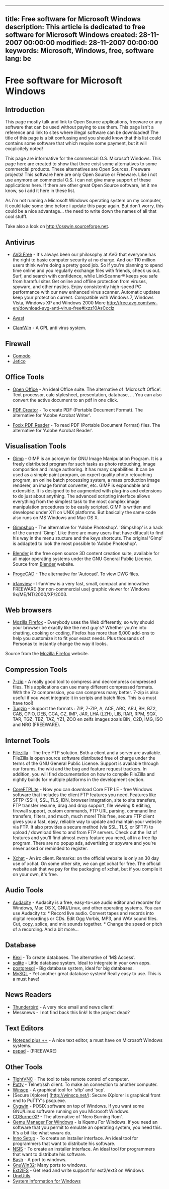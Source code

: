 -----
title: Free software for Microsoft Windows
description: This article is dedicated to free software for Microsoft Windows
created: 28-11-2007 00:00:00
modified: 28-11-2007 00:00:00
keywords: Microsoft, Windows, free, software
lang: be
-----

# Free software for Microsoft Windows

## Introduction


This page mostly talk and link to Open Source applications, freeware or
any software that can be used without paying to use them. This page
isn\'t a reference and link to sites where illegal software can be
downloaded! The title of this page is a bit confussing and you should
know that this list could contains some software that which require some
payment, but it will excplicitely noted!

This page are informative for the commercial O.S. Microsoft Windows.
This page here are created to show that there exist some alternatives to
some commercial products. These alternatives are Open Sources, Freeware
projects! This software here are only Open Source or Freeware. Like i
not use anymore an commercial O.S. i can not give many support of these
applications here. If there are other great Open Source software, let it
me know, so i add it here in these list.

As i\'m not running a Microsoft Windows operating system on my computer,
it could take some time before i update this page again. But don\'t
worry, this could be a nice advantage\... the need to write down the
names of all that cool stufff.

Take also a look on http://osswin.sourceforge.net.

## Antivirus

-   [AVG Free](http://free.grisoft.com/) - It's always been our
    philosophy at AVG that everyone has the right to basic computer
    security at no charge. And our 110 million users think we're doing a
    pretty good job. So if you're planning to spend time online and you
    regularly exchange files with friends, check us out. Surf, and
    search with confidence, while LinkScanner® keeps you safe from
    harmful sites Get online and offline protection from viruses,
    spyware, and other nasties. Enjoy consistently high-speed PC
    performance with our new enhanced virus scanner. Automatic updates
    keep your protection current. Compatible with Windows 7, Windows
    Vista, Windows XP and Windows 2000 More
    <http://free.avg.com/ww-en/download-avg-anti-virus-free#ixzz10AsCcclz>

-   [Avast](http://www.avast.com/)

-   [ClamWin](http://www.clamwin.com/) - A GPL anti virus system.

## Firewall

-   [Comodo](http://www.personalfirewall.comodo.com/)
-   [Jetico](http://www.jetico.com/)

## Office Tools

-   [Open Office](http://www.openoffice.org/) - An ideal Office suite.
    The alternative of \'Microsoft Office\'. Text processor, calc
    stylesheet, presentation, database, \... You can also convert the
    active document to an pdf in one click.

-   [PDF Creator](http://sourceforge.net/projects/pdfcreator/) - To
    create PDF (Portable Document Format). The alternative for \'Adobe
    Acrobat Writer\'.

-   [Foxix PDF Reader](http://www.foxitsoftware.com/) - To read PDF
    (Portable Document Format) files. The alternative for \'Adobe
    Acrobat Reader\'.

## Visualisation Tools

-   [Gimp](http://www.gimp.org/) - GIMP is an acronym for GNU Image
    Manipulation Program. It is a freely distributed program for such
    tasks as photo retouching, image composition and image authoring. It
    has many capabilities. It can be used as a simple paint program, an
    expert quality photo retouching program, an online batch processing
    system, a mass production image renderer, an image format converter,
    etc. GIMP is expandable and extensible. It is designed to be
    augmented with plug-ins and extensions to do just about anything.
    The advanced scripting interface allows everything from the simplest
    task to the most complex image manipulation procedures to be easily
    scripted. GIMP is written and developed under X11 on UNIX platforms.
    But basically the same code also runs on MS Windows and Mac OS X.

-   [Gimpshop](http://blog.yumdap.net/archives/43-GIMPshop-2.2.8-for-Windows-released.html) -
    The alternative for \'Adobe Photoshop\'. \'Gimpshop\' is a hack of
    the current \'Gimp\'. Like there are many users that have difucult
    to find his way in the menu stucture and the keys shortcuts. The
    original \'Gimp\' is addapted to look the most possible to \'Adobe
    Photoshop\'.

-   [Blender](http://www.blender.org/) is the free open source 3D
    content creation suite, available for all major operating systems
    under the GNU General Public License. Source from
    [Blender](http://www.blender.org/) website.

-   [ProgeCAD](http://www.progecad.com/) - The alternative for
    \'Autocad\'. To view DWG files.

-   [irfanview](http://www.irfanview.com/) - IrfanView is a very fast,
    small, compact and innovative FREEWARE (for non-commercial use)
    graphic viewer for Windows 9x/ME/NT/2000/XP/2003.

## Web browsers

-   [Mozilla Firefox](http://www.mozilla.com/firefox/) - Everybody uses
    the Web differently, so why should your browser be exactly like the
    next guy's? Whether you're into chatting, cooking or coding, Firefox
    has more than 6,000 add-ons to help you customize it to fit your
    exact needs. Plus thousands of Personas to instantly change the way
    it looks.

Source from the [Mozilla Firefox](http://www.mozilla.com/firefox/)
website.

## Compression Tools

-   [7-zip](http://www.7-zip.org/) - A really good tool to compress and
    decrompress compressed files. This applications can use many
    different compressed formats. With the 7z compression, you can
    compress many better. 7-zip is also useful if you want integrate it
    in scripts and batch files. This is a must have tool!
-   [Tugzip](http://www.tugzip.com/) - Support the formats : ZIP, 7-ZIP,
    A, ACE, ARC, ARJ, BH, BZ2, CAB, CPIO, DEB, GCA, GZ, IMP, JAR, LHA
    (LZH), LIB, RAR, RPM, SQX, TAR, TGZ, TBZ, TAZ, YZ1, ZOO en zelfs
    images zoals BIN, C2D, IMG, ISO and NRG (FREEWARE).

## Internet Tools

-   [Filezilla](http://filezilla.sourceforge.net/) - The free FTP
    solution. Both a client and a server are available. FileZilla is
    open source software distributed free of charge under the terms of
    the GNU General Public License. Support is available through our
    forums, the wiki and the bug and feature request trackers. In
    addition, you will find documentation on how to compile FileZilla
    and nightly builds for multiple platforms in the development
    section.

-   [CoreFTPLite](http://www.coreftp.com/) - Now you can download Core
    FTP LE - free Windows software that includes the client FTP features
    you need. Features like SFTP (SSH), SSL, TLS, IDN, browser
    integration, site to site transfers, FTP transfer resume, drag and
    drop support, file viewing & editing, firewall support, custom
    commands, FTP URL parsing, command line transfers, filters, and
    much, much more! This free, secure FTP client gives you a fast,
    easy, reliable way to update and maintain your website via FTP. It
    also provides a secure method (via SSL, TLS, or SFTP) to upload /
    download files to and from FTP servers. Check out the list of
    features and you\'ll find almost every feature you need, all in a
    free ftp program. There are no popup ads, advertising or spyware and
    you\'re never asked or reminded to register.

-   [Xchat](http://www.xchat.org/) - An irc client. Remarks: on the
    official website is only an 30 day use of xchat. On some other site,
    we can get xchat for free. The official website ask that we pay for
    the packaging of xchat, but if you compile it on your own, it\'s
    free.

## Audio Tools

-   [Audacity](http://audacity.sourceforge.net//) - Audacity is a free,
    easy-to-use audio editor and recorder for Windows, Mac OS X,
    GNU/Linux, and other operating systems. You can use Audacity to: \*
    Record live audio. Convert tapes and records into digital recordings
    or CDs. Edit Ogg Vorbis, MP3, and WAV sound files. Cut, copy,
    splice, and mix sounds together. \* Change the speed or pitch of a
    recording. And a bit more\...

## Database

-   [Kexi](http://www.kexi-project.org/) - To create databases. The
    alternative of \'M\$ Access\'.
-   [sqlite](http://www.sqlite.org/) - Little database system. Ideal to
    integrate in your own apps.
-   [postgresql](http://www.postgresql.org/) - Big database system,
    ideal for big databases.
-   [MySQL](http://www.mysql.com/) - Yet another great database system!
    Really easy to use. This is a must have!

## News Readers

-   [Thunderbird](http://www.mozilla.com/en-US/thunderbird/) - A very
    nice email and news client!
-   Messnews - I not find back this link! Is the project dead?

## Text Editors

-   [Notepad plus ++](http://notepad-plus.sourceforge.net/) - A nice
    text editor, a must have on Microsoft Windows systems.
-   [pspad](http://www.pspad.com/) - (FREEWARE)

## Other Tools

-   [TightVNC](http://www.tightvnc.com/) - The tool to take remote
    control of computer.
-   [Putty](http://www.chiark.greenend.org.uk/%7Esgtatham/putty/) -
    Telnet/ssh client. To make an connection to another computer.
-   [Winscp](http://winscp.net/) - A graphical tool for \'sftp\' and
    \'scp\'.
-   \[Secure iXplorer\] (http://winscp.net/): Secure iXplorer is
    graphical front end to PuTTY\'s pscp.exe.
-   [Cygwin](http://www.cygwin.com/) - POSIX software on top of Windows.
    If you want some GNU/Linux software running on you Microsoft
    Windows.
-   [CDBurnerXP](http://www.cdburnerxp.se/) - The alternative of \'Nero
    Burning Rom\'.
-   [Qemu Manager For Windows](http://www.davereyn.co.uk/download.htm) -
    Is Kqemu For Windows. If you need an software that you permit to
    emulate an operating system, you need this. It\'s a bit like what
    `vmware` do.
-   [Inno Setup](http://www.jrsoftware.org/isinfo.php) - To create an
    installer interface. An ideal tool for programmers that want to
    distribute his software.
-   [NSIS](http://nsis.sourceforge.net/) - To create an installer
    interface. An ideal tool for programmers that want to distribute his
    software.
-   [Bash](http://win-bash.sourceforge.net/) - A port to windows.
-   [GnuWin32](http://gnuwin32.sourceforge.net/packages.html): Many
    ports to windows.
-   [Ext2IFS](http://www.fs-driver.org/index.html) - Get read and write
    support for ext2/ext3 on Windows
-   [UnxUtils](http://en.wikipedia.org/wiki/UnxUtils).
-   [System Information for Windows](http://www.gtopala.com/)
